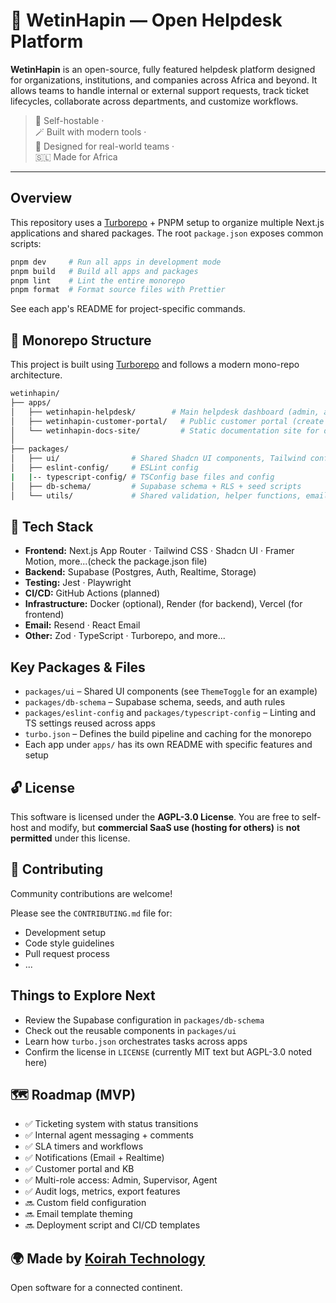 # 🧭 WetinHapin — Open Helpdesk Platform

**WetinHapin** is an open-source, fully featured helpdesk platform designed for organizations, institutions, and companies across Africa and beyond. It allows teams to handle internal or external support requests, track ticket lifecycles, collaborate across departments, and customize workflows.

> 🔧 Self-hostable ·  
> 🪄 Built with modern tools ·   
> 💬 Designed for real-world teams ·   
> 🇸🇱 Made for Africa

---

## Overview

This repository uses a [Turborepo](https://turbo.build/repo) + PNPM setup to
organize multiple Next.js applications and shared packages. The root
`package.json` exposes common scripts:

```bash
pnpm dev     # Run all apps in development mode
pnpm build   # Build all apps and packages
pnpm lint    # Lint the entire monorepo
pnpm format  # Format source files with Prettier
```

See each app's README for project-specific commands.

## 🧱 Monorepo Structure

This project is built using [Turborepo](https://turbo.build/repo) and follows a modern mono-repo architecture.

```bash
wetinhapin/
├── apps/
│   ├── wetinhapin-helpdesk/        # Main helpdesk dashboard (admin, agents, supervisors)
│   ├── wetinhapin-customer-portal/   # Public customer portal (create ticket, view status, self-help)
│   └── wetinhapin-docs-site/         # Static documentation site for deployment + setup
│
├── packages/
│   ├── ui/                # Shared Shadcn UI components, Tailwind config
│   ├── eslint-config/     # ESLint config
|   |-- typescript-config/ # TSConfig base files and config
│   ├── db-schema/         # Supabase schema + RLS + seed scripts
│   └── utils/             # Shared validation, helper functions, email templates
```

## 🧰 Tech Stack

- **Frontend:** Next.js App Router · Tailwind CSS · Shadcn UI · Framer Motion, more...(check the package.json file)
- **Backend:** Supabase (Postgres, Auth, Realtime, Storage)
- **Testing:** Jest · Playwright
- **CI/CD:** GitHub Actions (planned)
- **Infrastructure:** Docker (optional), Render (for backend), Vercel (for frontend)
- **Email:** Resend · React Email
- **Other:** Zod · TypeScript · Turborepo, and more...

## Key Packages & Files

- `packages/ui` – Shared UI components (see `ThemeToggle` for an example)
- `packages/db-schema` – Supabase schema, seeds, and auth rules
- `packages/eslint-config` and `packages/typescript-config` – Linting and TS
  settings reused across apps
- `turbo.json` – Defines the build pipeline and caching for the monorepo
- Each app under `apps/` has its own README with specific features and setup

## 🔓 License

This software is licensed under the **AGPL-3.0 License**.
You are free to self-host and modify, but **commercial SaaS use (hosting for others)** is **not permitted** under this license.

## 👏 Contributing

Community contributions are welcome!

Please see the `CONTRIBUTING.md` file for:
- Development setup
- Code style guidelines
- Pull request process
- ...

## Things to Explore Next

- Review the Supabase configuration in `packages/db-schema`
- Check out the reusable components in `packages/ui`
- Learn how `turbo.json` orchestrates tasks across apps
- Confirm the license in `LICENSE` (currently MIT text but AGPL-3.0 noted here)

## 🗺️ Roadmap (MVP)

- ✅ Ticketing system with status transitions
- ✅ Internal agent messaging + comments
- ✅ SLA timers and workflows
- ✅ Notifications (Email + Realtime)
- ✅ Customer portal and KB
- ✅ Multi-role access: Admin, Supervisor, Agent
- ✅ Audit logs, metrics, export features
- 🔜 Custom field configuration
- 🔜 Email template theming
- 🔜 Deployment script and CI/CD templates

## 🌍 Made by [Koirah Technology](https://github.com/koirah-technology)

Open software for a connected continent.
